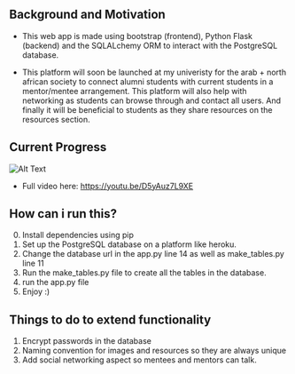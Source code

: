 Background and Motivation
------

- This web app is made using bootstrap (frontend), Python Flask (backend) and the SQLALchemy ORM to interact with the PostgreSQL database.

- This platform will soon be launched at my univeristy for the arab + north african society to connect alumni students with current students in a mentor/mentee arrangement. This platform will also help with networking as students can browse through and contact all users. And finally it will be beneficial to students as they share resources on the resources section.


Current Progress
----------------

![Alt Text](https://media.giphy.com/media/UuBfDAFwDeHlqLeNpT/giphy.gif)

- Full video here: https://youtu.be/D5yAuz7L9XE

How can i run this?
-----
0) Install dependencies using pip
1) Set up the PostgreSQL database on a platform like heroku.
2) Change the database url in the app.py line 14 as well as make_tables.py line 11
3) Run the make_tables.py file to create all the tables in the database.
4) run the app.py file
5) Enjoy :)


Things to do to extend functionality
------------
1) Encrypt passwords in the database
2) Naming convention for images and resources so they are always unique  
3) Add social networking aspect so mentees and mentors can talk.
